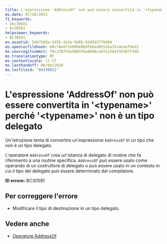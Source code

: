 ```yaml
---
title: L'espressione 'AddressOf' non può essere convertita in '<typename>' perché '<typename>' non è un tipo delegato
ms.date: 07/20/2015
f1_keywords:
- vbc30581
- bc30581
helpviewer_keywords:
- BC30581
ms.assetid: 5db7589a-5456-4b3a-9d6b-93d9157f0484
ms.openlocfilehash: 68c74e87cb609e0bdfb6ed0552ba15c4eaef9ed3
ms.sourcegitcommit: f8c270376ed905f6a8896ce0fe25b4f4b38ff498
ms.translationtype: MT
ms.contentlocale: it-IT
ms.lasthandoff: 06/04/2020
ms.locfileid: "84370011"
---
```

# <a name="addressof-expression-cannot-be-converted-to-typename-because-typename-is-not-a-delegate-type"></a>L'espressione 'AddressOf' non può essere convertita in '\<typename>' perché '\<typename>' non è un tipo delegato
Un'istruzione tenta di convertire un'espressione `AddressOf` in un tipo che non è un tipo delegato.  
  
 L'operatore `AddressOf` crea un'istanza di delegato di routine che fa riferimento a una routine specifica. `AddressOf` può essere usato come operando di un costruttore di delegato o può essere usato in un contesto in cui il tipo del delegato può essere determinato dal compilatore.  
  
 **ID errore:** BC30581  
  
## <a name="to-correct-this-error"></a>Per correggere l'errore  
  
- Modificare il tipo di destinazione in un tipo delegato.  
  
## <a name="see-also"></a>Vedere anche

- [Operatore AddressOf](../language-reference/operators/addressof-operator.md)
